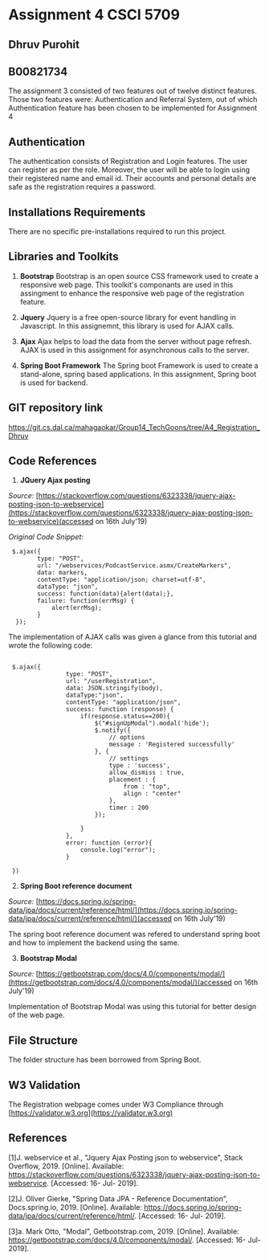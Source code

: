 # Assignment 4 CSCI 5709
## Dhruv Purohit
## B00821734

The assignment 3 consisted of two features out of twelve distinct features.
Those two features were: Authentication and Referral System, out of which Authentication feature has been chosen to be implemented for Assignment 4

## Authentication

The authentication consists of Registration and Login features. The user can register as per the role. Moreover, the user will be able to login using their registered name and email id. Their accounts and personal details are safe as the registration requires a password.

## Installations Requirements

There are no specific pre-installations required to run this project.

## Libraries and Toolkits

1. **Bootstrap**
    Bootstrap is an open source CSS framework used to create a responsive web page. This toolkit's componants are used in this assingment to enhance the responsive web page of the registration feature.

 2. **Jquery**
    Jquery is a free open-source library for event handling in Javascript. In this assignemnt, this library is used for AJAX calls. 

 3. **Ajax**
    Ajax helps to load the data from the server without page refresh. AJAX is used in this assignment for asynchronous calls to the server. 

 4. **Spring Boot Framework**
    The Spring boot Framework is used to create a stand-alone, spring based applications. In this assignment, Spring boot is used for backend.

## GIT repository link

https://git.cs.dal.ca/mahagaokar/Group14_TechGoons/tree/A4_Registration_Dhruv

## Code References

1. **JQuery Ajax posting**

*Source:* [https://stackoverflow.com/questions/6323338/jquery-ajax-posting-json-to-webservice](https://stackoverflow.com/questions/6323338/jquery-ajax-posting-json-to-webservice)(accessed on 16th July'19)

*Original Code Snippet:*

```
 $.ajax({
        type: "POST",
        url: "/webservices/PodcastService.asmx/CreateMarkers",
        data: markers,
        contentType: "application/json; charset=utf-8",
        dataType: "json",
        success: function(data){alert(data);},
        failure: function(errMsg) {
            alert(errMsg);
        }
  });

```
The implementation of AJAX calls was given a glance from this tutorial and wrote the following code:
```

 $.ajax({
				type: "POST",
				url: "/userRegistration",
				data: JSON.stringify(body),
				dataType:"json",
				contentType: "application/json",
				success: function (response) {
					if(response.status==200){
						$("#signUpModal").modal('hide');
						$.notify({
							// options
							message : 'Registered successfully'
						}, {
							// settings
							type : 'success',
							allow_dismiss : true,
							placement : {
								from : "top",
								align : "center"
							},
							timer : 200
						});	
								
					}
				},
				error: function (error){
					console.log("error");
				}

 })
```
 2. **Spring Boot reference document**

 *Source:* [https://docs.spring.io/spring-data/jpa/docs/current/reference/html/](https://docs.spring.io/spring-data/jpa/docs/current/reference/html/)(accessed on 16th July'19)

The spring boot reference document was refered to understand spring boot and how to implement the backend using the same.

3. **Bootstrap Modal**

 *Source:* [https://getbootstrap.com/docs/4.0/components/modal/](https://getbootstrap.com/docs/4.0/components/modal/)(accessed on 16th July'19)

Implementation of Bootstrap Modal was using this tutorial for better design of the web page.


## File Structure

The folder structure has been borrowed from Spring Boot.

## W3 Validation

The Registration webpage comes under W3 Compliance through [https://validator.w3.org](https://validator.w3.org)

## References

[1]J. webservice et al., "Jquery Ajax Posting json to webservice", Stack Overflow, 2019. [Online]. Available: https://stackoverflow.com/questions/6323338/jquery-ajax-posting-json-to-webservice. [Accessed: 16- Jul- 2019].

[2]J. Oliver Gierke, "Spring Data JPA - Reference Documentation", Docs.spring.io, 2019. [Online]. Available: https://docs.spring.io/spring-data/jpa/docs/current/reference/html/. [Accessed: 16- Jul- 2019].

[3]a. Mark Otto, "Modal", Getbootstrap.com, 2019. [Online]. Available: https://getbootstrap.com/docs/4.0/components/modal/. [Accessed: 16- Jul- 2019].
